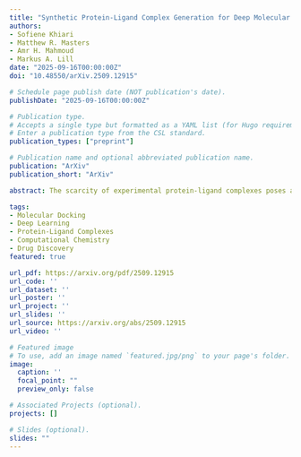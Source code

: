```yaml
---
title: "Synthetic Protein-Ligand Complex Generation for Deep Molecular Docking"
authors:
- Sofiene Khiari
- Matthew R. Masters
- Amr H. Mahmoud
- Markus A. Lill
date: "2025-09-16T00:00:00Z"
doi: "10.48550/arXiv.2509.12915"

# Schedule page publish date (NOT publication's date).
publishDate: "2025-09-16T00:00:00Z"

# Publication type.
# Accepts a single type but formatted as a YAML list (for Hugo requirements).
# Enter a publication type from the CSL standard.
publication_types: ["preprint"]

# Publication name and optional abbreviated publication name.
publication: "ArXiv"
publication_short: "ArXiv"

abstract: The scarcity of experimental protein-ligand complexes poses a significant challenge for training robust deep learning models for molecular docking. Given the prohibitive cost and time constraints associated with experimental structure determination, scalable generation of realistic protein-ligand complexes is needed to expand available datasets for model development. In this study, we introduce a novel workflow for the procedural generation and validation of synthetic protein-ligand complexes, combining a diverse ensemble of generation techniques and rigorous quality control. We assessed the utility of these synthetic datasets by retraining established docking models, Smina and Gnina, and evaluating their performance on standard benchmarks including the PDBBind core set and the PoseBusters dataset. Our results demonstrate that models trained on synthetic data achieve performance comparable to models trained on experimental data, indicating that current synthetic complexes can effectively capture many salient features of protein-ligand interactions. However, we did not observe significant improvements in docking or scoring accuracy over conventional methods or experimental data augmentation. These findings highlight the promise as well as the current limitations of synthetic data for deep learning-based molecular docking and underscore the need for further refinement in generation methodologies and evaluation strategies to fully exploit the potential of synthetic datasets for this application.

tags:
- Molecular Docking
- Deep Learning
- Protein-Ligand Complexes
- Computational Chemistry
- Drug Discovery
featured: true

url_pdf: https://arxiv.org/pdf/2509.12915
url_code: ''
url_dataset: ''
url_poster: ''
url_project: ''
url_slides: ''
url_source: https://arxiv.org/abs/2509.12915
url_video: ''

# Featured image
# To use, add an image named `featured.jpg/png` to your page's folder. 
image:
  caption: ''
  focal_point: ""
  preview_only: false

# Associated Projects (optional).
projects: []

# Slides (optional).
slides: ""
---
```

